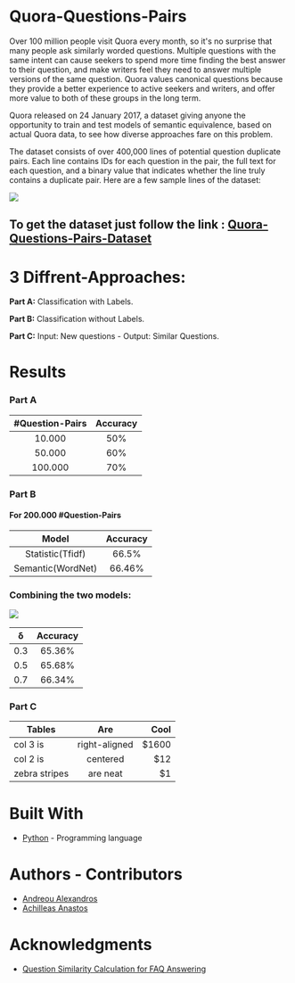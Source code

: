# Quora-Questions-Pairs

Over 100 million people visit Quora every month, so it's no surprise that many people ask similarly worded questions. Multiple questions with the same intent can cause seekers to spend more time finding the best answer to their question, and make writers feel they need to answer multiple versions of the same question. Quora values canonical questions because they provide a better experience to active seekers and writers, and offer more value to both of these groups in the long term.

Quora released on 24 January 2017, a dataset giving anyone the opportunity to train and test models of semantic equivalence, based on actual Quora data, to see how diverse approaches fare on this problem.

The dataset consists of over 400,000 lines of potential question duplicate pairs. Each line contains IDs for each question in the pair, the full text for each question, and a binary value that indicates whether the line truly contains a duplicate pair. Here are a few sample lines of the dataset:

![](https://qph.fs.quoracdn.net/main-qimg-ea50c7a005eb7750af0b53b07c8caa60)

## To get the dataset just follow the link : [Quora-Questions-Pairs-Dataset](https://www.kaggle.com/quora/question-pairs-dataset)


# 3 Diffrent-Approaches:

**Part A:** Classification with Labels.

**Part B:** Classification without Labels.

**Part C:** Input: New questions - Output: Similar Questions.



# Results

### Part A

| #Question-Pairs        | Accuracy    |
|:----------------------:|:-----------:|
| 10.000                 | 50%         |
| 50.000                 | 60%         |
| 100.000                | 70%         |


### Part B

#### For 200.000 #Question-Pairs

| Model                  | Accuracy    |
|:----------------------:|:-----------:|
| Statistic(Tfidf)       | 66.5%       |
| Semantic(WordNet)      | 66.46%      |


### Combining the two models:

![](https://i.imgur.com/t0gqyxz.png)


| δ     |  Accuracy           |
| ----- | :-----------------: |
|  0.3  |  65.36%             |
|  0.5  |  65.68%             |
|  0.7  |  66.34%             |


### Part C

| Tables        | Are           | Cool  |
| ------------- |:-------------:| -----:|
| col 3 is      | right-aligned | $1600 |
| col 2 is      | centered      |   $12 |
| zebra stripes | are neat      |    $1 |

# Built With 
* [Python](https://www.python.org/) - Programming language

# Authors - Contributors
* [Andreou Alexandros](https://www.linkedin.com/in/alexandros-andreou-39b278136/)
* [Achilleas Anastos](https://www.linkedin.com/in/achilleas-anastos-281343123/)

# Acknowledgments

* [Question Similarity Calculation for FAQ Answering](https://ieeexplore.ieee.org/document/4438554)
